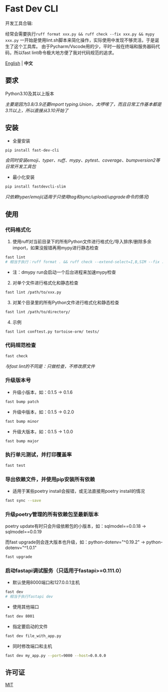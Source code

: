 # Fast Dev CLI

开发工具合辑:

经常会需要执行`ruff format xxx.py && ruff check --fix xxx.py && mypy xxx.py`
一开始是使用lint.sh脚本来简化操作，实际使用中发现不够灵活，于是诞生了这个工具库。
由于Pycharm/Vscode用的少，平时一般在终端和服务器码代码，所以fast lint命令极大地方便了我对代码规范的追求。

[English](./README.md) | **中文**

## 要求

Python3.10及其以上版本

*主要是因为3.8/3.9还要import typing.Union，太啰嗦了，而且日常工作基本都是3.11以上，所以直接从3.10开始了*

## 安装

- 全量安装
```bash
pip install fast-dev-cli
```
*会同时安装emoji、typer、ruff、mypy、pytest、coverage、bumpversion2等日常开发工具包*

- 最小化安装
```bash
pip install fastdevcli-slim
```
*只依赖typer/emoji(适用于只使用tag和sync/upload/upgrade命令的情况)*

## 使用
### 代码格式化
1. 使用ruff对当前目录下的所有Python文件进行格式化/导入排序/删除多余import，如果没报错再用mypy进行静态检查
```bash
fast lint
# 相当于执行：ruff format . && ruff check --extend-select=I,B,SIM --fix . && dmypy run .
```
- 注：dmypy run会启动一个后台进程来加速mypy检查

2. 对单个文件进行格式化和静态检查
```bash
fast lint /path/to/xxx.py
```
3. 对某个目录里的所有Python文件进行格式化和静态检查
```bash
fast lint /path/to/directory/
```
4. 示例
```bash
fast lint conftest.py tortoise-orm/ tests/
```
### 代码规范检查
```bash
fast check
```
*与fast lint的不同是：只做检查，不修改原文件*

### 升级版本号
- 升级小版本，如：0.1.5 -> 0.1.6
```bash
fast bump patch
```
- 升级中版本，如：0.1.5 -> 0.2.0
```bash
fast bump minor
```
- 升级大版本，如：0.1.5 -> 1.0.0
```bash
fast bump major
```
### 执行单元测试，并打印覆盖率
```bash
fast test
```
### 导出依赖文件，并使用pip安装所有依赖
- 适用于某些poetry install会报错，或无法直接用poetry install的情况
```bash
fast sync --save
```
### 升级poetry管理的所有依赖包至最新版本
poetry update有时只会升级依赖包的小版本，如：sqlmodel==0.0.18 -> sqlmodel==0.0.19

而fast upgrade则会连大版本也升级，如：python-dotenv="^0.19.2" -> python-dotenv="^1.0.1"
```bash
fast upgrade
```

### 启动fastapi调试服务（只适用于fastapi>=0.111.0）
- 默认使用8000端口和127.0.0.1主机
```bash
fast dev
# 相当于执行fastapi dev
```
- 使用其他端口
```bash
fast dev 8001
```
- 指定要启动的文件
```bash
fast dev file_with_app.py
```
- 同时修改端口和主机
```bash
fast dev my_app.py --port=9000 --host=0.0.0.0
```

## 许可证

[MIT](./LICENSE)
